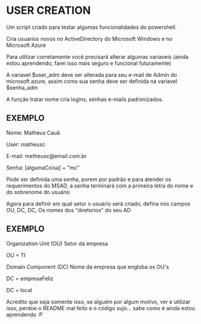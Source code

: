 <h1>USER CREATION</h1>
<p>Um script criado para testar algumas funcionalidades do powershell.</p>
<p>Cria usuarios novos no ActiveDirectory do Microsoft Windows e no Microsoft Azure</p>

<p>Para utilizar corretamente você precisará alterar algumas variaveis (ainda estou aprendendo, farei isso mais seguro e funcional futuramente)</p>
<p>A variavel $user_adm deve ser alterada para seu e-mail de Admin do microsoft azure, assim como sua senha deve ser definida na variavel $senha_adm</p>

<p>A função tratar nome cria logins, senhas e-mails padronizados. </p>
<h2>EXEMPLO</h2>
<p>Nome: Matheus Cauã </p>
<p>User: matheusc </p>
<p>E-mail: metheusc@email.com.br </p>
<p>Senha: [algumaCoisa] + "mc" </p>
<p>Pode ser definida uma senha, porem por padrão e para atender os requerimentos do MSAD, a senha terminará com a primeira letra do nome e do sobrenome do usuário</p>

<p>Agora para definir em qual setor o usuário será criado, defina nos campos OU, DC, DC, Os nomes dos "diretorios" do seu AD </p>

<h2>EXEMPLO</h2>
<p>Organization Unit (OU) Setor da empresa</p>
<p>OU = TI </p>
<p>Domain Component (DC) Nome da empresa que engloba os OU's</p>
<p>DC = empresaFeliz </p>
<p>DC = local</p>


<p>Acredito que seja somente isso, se alguém por algum motivo, ver e utilizar isso, perdoe o README mal feito e o código sujo... sabe como é ainda estou aprendendo :P </p>
